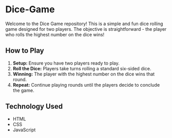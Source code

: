 # Dice-Game

Welcome to the Dice Game repository! This is a simple and fun dice rolling game designed for two players. The objective is straightforward - the player who rolls the highest number on the dice wins!

## How to Play
1. **Setup:** Ensure you have two players ready to play.
2. **Roll the Dice:** Players take turns rolling a standard six-sided dice.
3. **Winning:** The player with the highest number on the dice wins that round.
4. **Repeat:** Continue playing rounds until the players decide to conclude the game.

## Technology Used
- HTML
- CSS
- JavaScript
